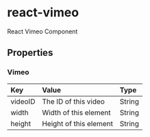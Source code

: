 # react-vimeo

React Vimeo Component

## Properties

### Vimeo

|Key|Value|Type|
|:--|:----|:---|
|videoID|The ID of this video|String|
|width|Width of this element|String|
|height|Height of this element|String|
